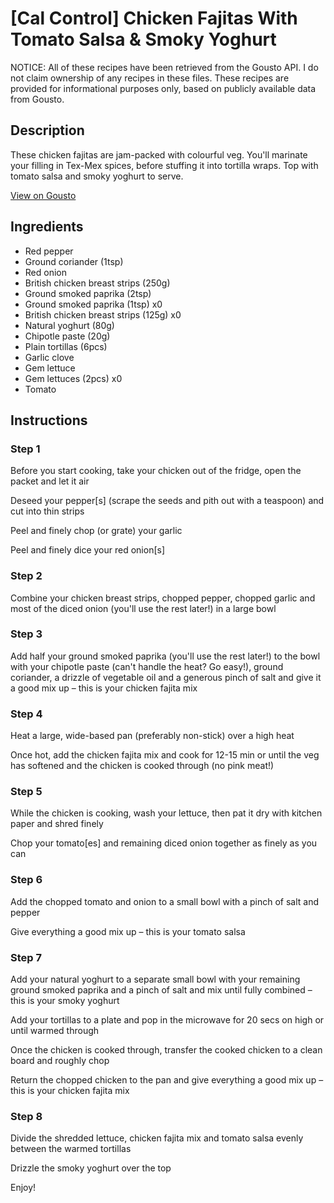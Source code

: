 # [Cal Control] Chicken Fajitas With Tomato Salsa & Smoky Yoghurt

NOTICE: All of these recipes have been retrieved from the Gousto API. I do not claim ownership of any recipes in these files. These recipes are provided for informational purposes only, based on publicly available data from Gousto.

## Description

These chicken fajitas are jam-packed with colourful veg. You'll marinate your filling in Tex-Mex spices, before stuffing it into tortilla wraps. Top with tomato salsa and smoky yoghurt to serve. 

[View on Gousto](https://www.gousto.co.uk/recipes/cookbook/chicken-fajitas-with-seeded-tortilla-wraps-salsa)

## Ingredients

- Red pepper
- Ground coriander (1tsp)
- Red onion
- British chicken breast strips (250g)
- Ground smoked paprika (2tsp)
- Ground smoked paprika (1tsp) x0
- British chicken breast strips (125g) x0
- Natural yoghurt (80g)
- Chipotle paste (20g)
- Plain tortillas (6pcs)
- Garlic clove
- Gem lettuce
- Gem lettuces (2pcs) x0
- Tomato

## Instructions


### Step 1

Before you start cooking, take your chicken out of the fridge, open the packet and let it air

Deseed your pepper[s] (scrape the seeds and pith out with a teaspoon) and cut into thin strips

Peel and finely chop (or grate) your garlic

Peel and finely dice your red onion[s]


### Step 2

Combine your chicken breast strips, chopped pepper, chopped garlic and most of the diced onion (you'll use the rest later!) in a large bowl


### Step 3

Add half your ground smoked paprika (you'll use the rest later!) to the bowl with your chipotle paste (can't handle the heat? Go easy!), ground coriander, a drizzle of<span class="text-danger"> </span>vegetable oil and a generous pinch of salt and give it a good mix up – this is your chicken fajita mix


### Step 4

Heat a large, wide-based pan (preferably non-stick) over a high heat

Once hot, add the chicken fajita mix and cook for 12-15 min or until the veg has softened and the chicken is cooked through (no pink meat!)


### Step 5

While the chicken is cooking, wash your lettuce, then pat it dry with kitchen paper and shred finely

Chop your tomato[es] and remaining diced onion together as finely as you can


### Step 6

Add the chopped tomato and onion to a small bowl with a pinch of salt and pepper

Give everything a good mix up – this is your tomato salsa


### Step 7

Add your natural yoghurt to a separate small bowl with your remaining ground smoked paprika and a pinch of salt and mix until fully combined – this is your smoky yoghurt

Add your tortillas to a plate and pop in the microwave for 20 secs on high or until warmed through

Once the chicken is cooked through, transfer the cooked chicken to a clean board and roughly chop

Return the chopped chicken to the pan and give everything a good mix up – this is your chicken fajita mix


### Step 8

Divide the shredded lettuce, chicken fajita mix and tomato salsa evenly between the warmed tortillas

Drizzle the smoky yoghurt over the top

Enjoy!

